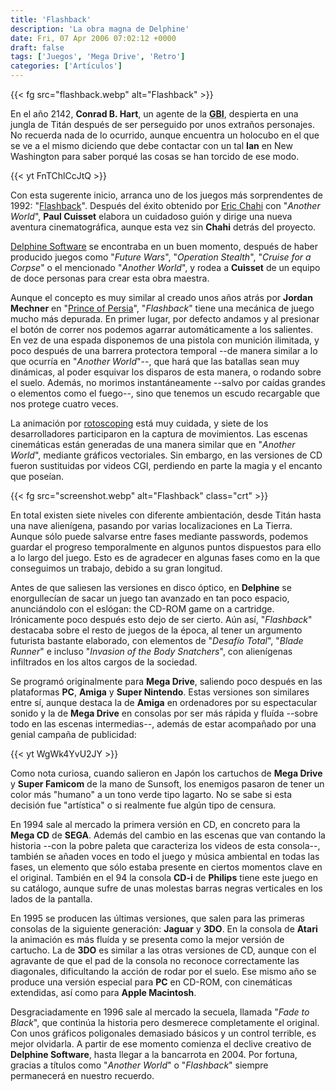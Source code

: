 ```yaml
---
title: 'Flashback'
description: 'La obra magna de Delphine'
date: Fri, 07 Apr 2006 07:02:12 +0000
draft: false
tags: ['Juegos', 'Mega Drive', 'Retro']
categories: ['Artículos']
---
```


{{< fg src="flashback.webp" alt="Flashback" >}}

En el año 2142, **Conrad B. Hart**, un agente de la <abbr title="Galaxy Bureau of Investigation">**GBI**</abbr>, despierta en una jungla de Titán después de ser perseguido por unos extraños personajes. No recuerda nada de lo ocurrido, aunque encuentra un holocubo en el que se ve a el mismo diciendo que debe contactar con un tal **Ian** en New Washington para saber porqué las cosas se han torcido de ese modo.

{{< yt FnTChlCcJtQ >}}

Con esta sugerente inicio, arranca uno de los juegos más sorprendentes de 1992: "[Flashback](http://en.wikipedia.org/wiki/Flashback:_The_Quest_for_Identity)". Después del éxito obtenido por [Eric Chahi](/eric-chahi/) con "_Another World_", **Paul Cuisset** elabora un cuidadoso guión y dirige una nueva aventura cinematográfica, aunque esta vez sin **Chahi** detrás del proyecto.

[Delphine Software](http://es.wikipedia.org/wiki/Delphine_Software) se encontraba en un buen momento, después de haber producido juegos como "_Future Wars_", "_Operation Stealth_", "_Cruise for a Corpse_" o el mencionado "_Another World_", y rodea a **Cuisset** de un equipo de doce personas para crear esta obra maestra.

Aunque el concepto es muy similar al creado unos años atrás por **Jordan Mechner** en "[Prince of Persia](http://es.wikipedia.org/wiki/Prince_of_Persia)", "_Flashback_" tiene una mecánica de juego mucho más depurada. En primer lugar, por defecto andamos y al presionar el botón de correr nos podemos agarrar automáticamente a los salientes. En vez de una espada disponemos de una pistola con munición ilimitada, y poco después de una barrera protectora temporal --de manera similar a lo que ocurría en "_Another World_"--, que hará que las batallas sean muy dinámicas, al poder esquivar los disparos de esta manera, o rodando sobre el suelo. Además, no morimos instantáneamente --salvo por caídas grandes o elementos como el fuego--, sino que tenemos un escudo recargable que nos protege cuatro veces.

La animación por [rotoscoping](http://en.wikipedia.org/wiki/Rotoscope) está muy cuidada, y siete de los desarrolladores participaron en la captura de movimientos. Las escenas cinemáticas están generadas de una manera similar que en "_Another World_", mediante gráficos vectoriales. Sin embargo, en las versiones de CD fueron sustituidas por videos CGI, perdiendo en parte la magia y el encanto que poseían.

{{< fg src="screenshot.webp" alt="Flashback" class="crt" >}}

En total existen siete niveles con diferente ambientación, desde Titán hasta una nave alienígena, pasando por varias localizaciones en La Tierra. Aunque sólo puede salvarse entre fases mediante passwords, podemos guardar el progreso temporalmente en algunos puntos dispuestos para ello a lo largo del juego. Esto es de agradecer en algunas fases como en la que conseguimos un trabajo, debido a su gran longitud.

Antes de que saliesen las versiones en disco óptico, en **Delphine** se enorgullecían de sacar un juego tan avanzado en tan poco espacio, anunciándolo con el eslógan: the CD-ROM game on a cartridge. Irónicamente poco después esto dejo de ser cierto. Aún así, "_Flashback_" destacaba sobre el resto de juegos de la época, al tener un argumento futurista bastante elaborado, con elementos de "_Desafío Total_", "_Blade Runner_" e incluso "_Invasion of the Body Snatchers_", con alienígenas infiltrados en los altos cargos de la sociedad.

Se programó originalmente para **Mega Drive**, saliendo poco después en las plataformas **PC**, **Amiga** y **Super Nintendo**. Estas versiones son similares entre sí, aunque destaca la de **Amiga** en ordenadores por su espectacular sonido y la de **Mega Drive** en consolas por ser más rápida y fluída --sobre todo en las escenas intermedias--, además de estar acompañado por una genial campaña de publicidad:

{{< yt WgWk4YvU2JY >}}

Como nota curiosa, cuando salieron en Japón los cartuchos de **Mega Drive** y **Super Famicom** de la mano de Sunsoft, los enemigos pasaron de tener un color más "humano" a un tono verde tipo lagarto. No se sabe si esta decisión fue "artística" o si realmente fue algún tipo de censura.

En 1994 sale al mercado la primera versión en CD, en concreto para la **Mega CD** de **SEGA**. Además del cambio en las escenas que van contando la historia --con la pobre paleta que caracteriza los videos de esta consola--, también se añaden voces en todo el juego y música ambiental en todas las fases, un elemento que sólo estaba presente en ciertos momentos clave en el original. También en el 94 la consola **CD-i** de **Philips** tiene este juego en su catálogo, aunque sufre de unas molestas barras negras verticales en los lados de la pantalla.

En 1995 se producen las últimas versiones, que salen para las primeras consolas de la siguiente generación: **Jaguar** y **3DO**. En la consola de **Atari** la animación es más fluída y se presenta como la mejor versión de cartucho. La de **3DO** es similar a las otras versiones de CD, aunque con el agravante de que el pad de la consola no reconoce correctamente las diagonales, dificultando la acción de rodar por el suelo. Ese mismo año se produce una versión especial para **PC** en CD-ROM, con cinemáticas extendidas, así como para **Apple Macintosh**.

Desgraciadamente en 1996 sale al mercado la secuela, llamada "_Fade to Black_", que continúa la historia pero desmerece completamente el original. Con unos gráficos poligonales demasiado básicos y un control terrible, es mejor olvidarla. A partir de ese momento comienza el declive creativo de **Delphine Software**, hasta llegar a la bancarrota en 2004. Por fortuna, gracias a títulos como "_Another World_" o "_Flashback_" siempre permanecerá en nuestro recuerdo.
